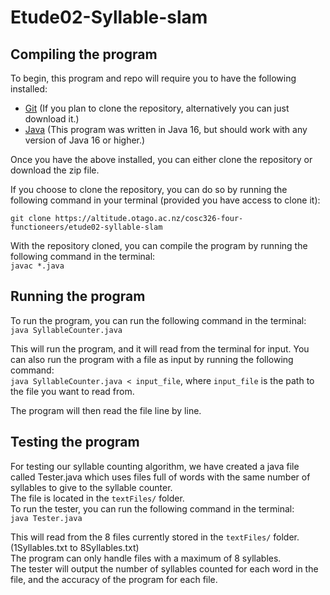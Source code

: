 # Etude02-Syllable-slam

## Compiling the program
To begin, this program and repo will require you to have the following installed:
- [Git](https://git-scm.com/downloads) (If you plan to clone the repository, alternatively you can just download it.)
- [Java](https://www.java.com/en/download/) (This program was written in Java 16, but should work with any version of Java 16 or higher.)

Once you have the above installed, you can either clone the repository or download the zip file. 

If you choose to clone the repository, you can do so by running the following command in your terminal (provided you have access to clone it):

```git clone https://altitude.otago.ac.nz/cosc326-four-functioneers/etude02-syllable-slam ```

With the repository cloned, you can compile the program by running the following command in the terminal:  
```javac *.java```

## Running the program
To run the program, you can run the following command in the terminal:  
```java SyllableCounter.java```

This will run the program, and it will read from the terminal for input. 
You can also run the program with a file as input by running the following command:  
```java SyllableCounter.java < input_file```,
where ```input_file``` is the path to the file you want to read from.

The program will then read the file line by line.

## Testing the program
For testing our syllable counting algorithm, we have created a java file called Tester.java which uses files full of words with the same number of syllables to give to the syllable counter.  
The file is located in the ```textFiles/``` folder.  
To run the tester, you can run the following command in the terminal:  
```java Tester.java```

This will read from the 8 files currently stored in the ```textFiles/``` folder. (1Syllables.txt to 8Syllables.txt)  
The program can only handle files with a maximum of 8 syllables.  
The tester will output the number of syllables counted for each word in the file, and the accuracy of the program for each file.
